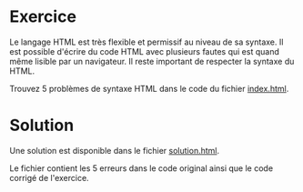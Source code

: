 # Exercice

Le langage HTML est très flexible et permissif au niveau de sa syntaxe. Il est possible d'écrire du code HTML avec plusieurs fautes qui est quand même lisible par un navigateur. Il reste important de respecter la syntaxe du HTML. 

Trouvez 5 problèmes de syntaxe HTML dans le code du fichier [index.html](./index.html).

# Solution

Une solution est disponible dans le fichier [solution.html](./solution.html).

Le fichier contient les 5 erreurs dans le code original ainsi que le code corrigé de l'exercice.